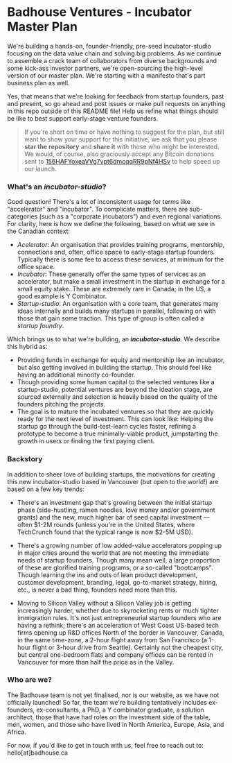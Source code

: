 # Badhouse Ventures - Incubator Master Plan

We're building a hands-on, founder-friendly, pre-seed incubator-studio focusing on the data value chain and solving big problems. As we continue to assemble a crack team of collaborators from diverse backgrounds and some kick-ass investor partners, we're open-sourcing the high-level version of our master plan. We're starting with a manifesto that's part business plan as well.

Yes, that means that we're looking for feedback from startup founders, past and present, so go ahead and post issues or make pull requests on anything in this repo outside of this README file! Help us refine what things should be like to best support early-stage venture founders.

>If you're short on time or have nothing to suggest for the plan, but still want to show your support for this initiative, we ask that you please **star the repository** and **share it** with those who might be interested. We would, of course, also graciously accept any Bitcoin donations sent to [156HAFYoxeaVVg7vpt6dmcqqRR9pNf4HSv](https://live.blockcypher.com/btc/address/156HAFYoxeaVVg7vpt6dmcqqRR9pNf4HSv/) to help speed up our launch.

### What's an _incubator-studio_?

Good question! There's a lot of inconsistent usage for terms like "accelerator" and "incubator". To complicate matters, there are sub-categories (such as a "corporate incubators") and even regional variations. For clarity, here is how we define the following, based on what we see in the Canadian context:
* _Acelerator_: An organisation that provides training programs, mentorship, connections and, often, office space to early-stage startup founders. Typically there is some fee to access these services, at minimum for the office space.
* _Incubator_: These generally offer the same types of services as an accelerator, but make a small investment in the startup in exchange for a small equity stake. These are extremely rare in Canada; in the US, a good example is Y Combinator.
* _Startup-studio_: An organisation with a core team, that generates many ideas internally and builds many startups in parallel, following on with those that gain some traction. This type of group is often called a _startup foundry_.

Which brings us to what we're building, an **_incubator-studio_**. We describe this hybrid as:
* Providing funds in exchange for equity and mentorship like an incubator, but also getting involved in building the startup. This should feel like having an additional minority co-founder.
* Though providing some human capital to the selected ventures like a startup-studio, potential ventures are beyond the ideation stage, are sourced externally and selection is heavily based on the quality of the founders pitching the projects.
* The goal is to mature the incubated ventures so that they are quickly ready for the next level of investment. This can look like: Helping the startup go through the build-test-learn cycles faster, refining a prototype to become a true minimally-viable product, jumpstarting the growth in users or finding the first paying client.

### Backstory

In addition to sheer love of building startups, the motivations for creating this new incubator-studio based in Vancouver (but open to the world!) are based on a few key trends:

* There's an investment gap that's growing between the initial startup phase (side-hustling, ramen noodles, love money and/or government grants) and the new, much higher bar of seed capital investment — often $1-2M rounds (unless you're in the United States, where TechCrunch found that the typical range is now $2-5M USD).

* There's a growing number of low added-value accelerators popping up in major cities around the world that are not meeting the immediate needs of startup founders. Though many mean well, a large proportion of these are glorified training programs, or a so-called "bootcamps". Though learning the ins and outs of lean product development, customer development, branding, legal, go-to-market strategy, hiring, etc., is never a bad thing, founders need more than this.

* Moving to Silicon Valley without a Silicon Valley job is getting increasingly harder, whether due to skyrocketing rents or much tighter immigration rules. It's not just entrepreneurial startup founders who are having a rethink; there's an acceleration of West Coast US-based tech firms opening up R&D offices North of the border in Vancouver, Canada, in the same time-zone, a 2-hour flight away from San Francisco (a 1-hour flight or 3-hour drive from Seattle). Certainly not the cheapest city, but central one-bedroom flats and company offices can be rented in Vancouver for more than half the price as in the Valley.

### Who are we?

The Badhouse team is not yet finalised, nor is our website, as we have not officially launched! So far, the team we're building tentatively includes ex-founders, ex-consultants, a PhD, a Y combinator graduate, a solution architect, those that have had roles on the investment side of the table, men, women, and those who have lived in North America, Europe, Asia, and Africa.

For now, if you'd like to get in touch with us, feel free to reach out to: hello[at]badhouse.ca
